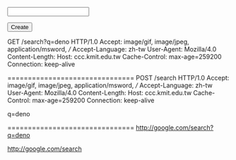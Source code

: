   <form action="/search" method="get">
    <p><input type="text" name="q"></p>
    <p><input type="submit" value="Create"></p>
  </form>

GET /search?q=deno HTTP/1.0
Accept: image/gif, image/jpeg, application/msword, */*
Accept-Language: zh-tw
User-Agent: Mozilla/4.0
Content-Length: 
Host: ccc.kmit.edu.tw
Cache-Control: max-age=259200
Connection: keep-alive

===============================
POST /search HTTP/1.0
Accept: image/gif, image/jpeg, application/msword, */*
Accept-Language: zh-tw
User-Agent: Mozilla/4.0
Content-Length: 
Host: ccc.kmit.edu.tw
Cache-Control: max-age=259200
Connection: keep-alive

q=deno

===============================
http://google.com/search?q=deno

http://google.com/search
